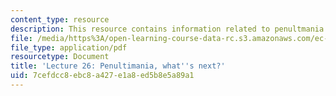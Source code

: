 ```yaml
---
content_type: resource
description: This resource contains information related to penultmania.
file: /media/https%3A/open-learning-course-data-rc.s3.amazonaws.com/ec-720j-d-lab-ii-design-spring-2010/7cefdcc8ebc8a427e1a8ed5b8e5a89a1_MITEC_720JS10_lec26.pdf
file_type: application/pdf
resourcetype: Document
title: 'Lecture 26: Penultimania, what''s next?'
uid: 7cefdcc8-ebc8-a427-e1a8-ed5b8e5a89a1
---
```

